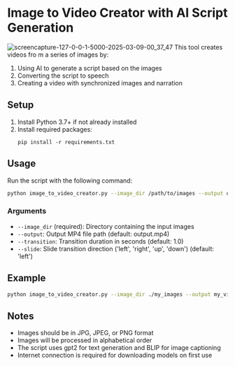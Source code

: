 # Image to Video Creator with AI Script Generation
![screencapture-127-0-0-1-5000-2025-03-09-00_37_47](https://github.com/user-attachments/assets/4b6b9241-f60c-4e0a-8313-d512e381a65f)
This tool creates videos fro
m a series of images by:
1. Using AI to generate a script based on the images
2. Converting the script to speech
3. Creating a video with synchronized images and narration

## Setup

1. Install Python 3.7+ if not already installed
2. Install required packages:
   ```
   pip install -r requirements.txt
   ```

## Usage

Run the script with the following command:

```bash
python image_to_video_creator.py --image_dir /path/to/images --output output.mp4
```

### Arguments

- `--image_dir` (required): Directory containing the input images
- `--output`: Output MP4 file path (default: output.mp4)
- `--transition`: Transition duration in seconds (default: 1.0)
- `--slide`: Slide transition direction ('left', 'right', 'up', 'down') (default: 'left')

## Example

```bash
python image_to_video_creator.py --image_dir ./my_images --output my_video.mp4 --transition 0.8 --slide right
```

## Notes

- Images should be in JPG, JPEG, or PNG format
- Images will be processed in alphabetical order
- The script uses gpt2 for text generation and BLIP for image captioning
- Internet connection is required for downloading models on first use
